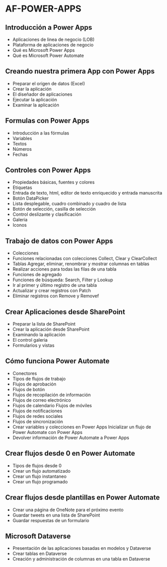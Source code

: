 # AF-POWER-APPS

## Introducción a Power Apps

- Aplicaciones de linea de negocio (LOB)
- Plataforma de aplicaciones de negocio
- Qué es Microsoft Power Apps
- Qué es Microsoft Power Automate

## Creando nuestra primera App con Power Apps

- Preparar el origen de datos (Excel)
- Crear la aplicación
- El diseñador de aplicaciones
- Ejecutar la aplicación
- Examinar la aplicación

## Formulas con Power Apps

- Introducción a las fórmulas
- Variables
- Textos
- Números
- Fechas

## Controles con Power Apps

- Propiedades básicas, fuentes y colores
- Etiquetas
- Entrada de texto, html, editor de texto enriquecido y entrada manuscrita
- Botón DataPicker
- Lista desplegable, cuadro combinado y cuadro de lista
- Botón de selección, casilla de selección 
- Control deslizante y clasificación
- Galeria
- Iconos

## Trabajo de datos con Power Apps

- Colecciones
- Funciones relacionadas con colecciones Collect, Clear y ClearCollect
- Tablas Agregar, eliminar, renombrar y mostrar columnas en tablas 
- Realizar acciones para todas las filas de una tabla
- Funciones de agregado
- Funciones de búsqueda: Search, Filter y Lookup
- Ir al primer y último registro de una tabla
- Actualizar y crear registros con Patch
- Eliminar registros con Remove y Removef

## Crear Aplicaciones desde SharePoint 

- Preparar la lista de SharePoint
- Crear la aplicación desde SharePoint
- Examinando la aplicación
- El control galeria
- Formularios y vistas

## Cómo funciona Power Automate

- Conectores
- Tipos de flujos de trabajo
- Flujos de aprobación
- Flujos de botón
- Flujos de recopilación de información
- Flujos de correo electrónico
- Flujos de calendario Flujos de móviles
- Flujos de notificaciones
- Flujos de redes sociales
- Flujos de sincronización
- Crear variables y colecciones en Power Apps Inicializar un flujo de Power Automate con Power Apps
- Devolver información de Power Automate a Power Apps

## Crear flujos desde 0 en Power Automate

- Tipos de flujos desde 0
- Crear un flujo automatizado
- Crear un flujo instantaneo
- Crear un flujo programado

## Crear flujos desde plantillas en Power Automate

- Crear una página de OneNote para el próximo evento 
- Guardar tweets en una lista de SharePoint
- Guardar respuestas de un formulario

## Microsoft Dataverse
- Presentación de las aplicaciones basadas en modelos y Dataverse
- Crear tablas en Dataverse 
- Creación y administración de columnas en una tabla en Dataverse
